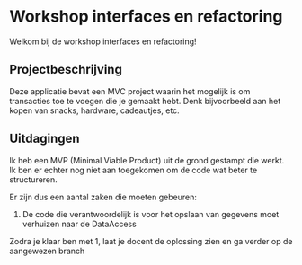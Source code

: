 # Workshop interfaces en refactoring

Welkom bij de workshop interfaces en refactoring!

## Projectbeschrijving

Deze applicatie bevat een MVC project waarin het mogelijk is om transacties toe te voegen die je gemaakt hebt. Denk bijvoorbeeld aan het kopen van snacks, hardware, cadeautjes, etc.

## Uitdagingen

Ik heb een MVP (Minimal Viable Product) uit de grond gestampt die werkt. 
Ik ben er echter nog niet aan toegekomen om de code wat beter te structureren. 

Er zijn dus een aantal zaken die moeten gebeuren:
1. De code die verantwoordelijk is voor het opslaan van gegevens moet verhuizen naar de DataAccess

Zodra je klaar ben met 1, laat je docent de oplossing zien en ga verder op de aangewezen branch



